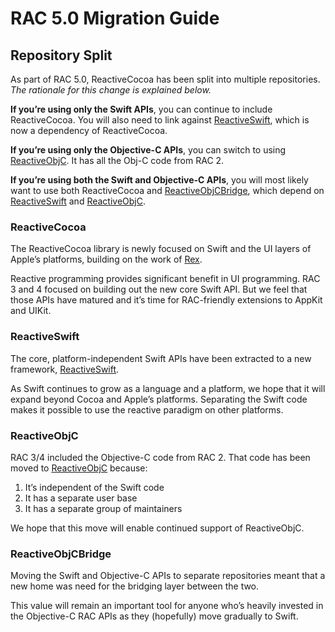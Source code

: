 # RAC 5.0 Migration Guide

## Repository Split
As part of RAC 5.0, ReactiveCocoa has been split into multiple repositories. _The rationale for this change is explained below._

**If you’re using only the Swift APIs**, you can continue to include ReactiveCocoa. You will also need to link against [ReactiveSwift][], which is now a dependency of ReactiveCocoa.

**If you’re using only the Objective-C APIs**, you can switch to using [ReactiveObjC][]. It has all the Obj-C code from RAC 2.

**If you’re using both the Swift and Objective-C APIs**, you will most likely want to use both ReactiveCocoa and [ReactiveObjCBridge][], which depend on [ReactiveSwift][] and [ReactiveObjC][].

### ReactiveCocoa
The ReactiveCocoa library is newly focused on Swift and the UI layers of Apple’s platforms, building on the work of [Rex](https://github.com/neilpa/Rex).

Reactive programming provides significant benefit in UI programming. RAC 3 and 4 focused on building out the new core Swift API. But we feel that those APIs have matured and it’s time for RAC-friendly extensions to AppKit and UIKit.

### ReactiveSwift
The core, platform-independent Swift APIs have been extracted to a new framework, [ReactiveSwift][].

As Swift continues to grow as a language and a platform, we hope that it will expand beyond Cocoa and Apple’s platforms. Separating the Swift code makes it possible to use the reactive paradigm on other platforms.

[ReactiveSwift]: https://github.com/ReactiveCocoa/ReactiveSwift

### ReactiveObjC
RAC 3/4 included the Objective-C code from RAC 2. That code has been moved to [ReactiveObjC][] because:

 1. It’s independent of the Swift code
 2. It has a separate user base
 3. It has a separate group of maintainers

We hope that this move will enable continued support of ReactiveObjC.

[ReactiveObjC]: https://github.com/ReactiveCocoa/ReactiveObjC

### ReactiveObjCBridge
Moving the Swift and Objective-C APIs to separate repositories meant that a new home was need for the bridging layer between the two.

This value will remain an important tool for anyone who’s heavily invested in the Objective-C RAC APIs as they (hopefully) move gradually to Swift.

[ReactiveObjCBridge]: https://github.com/ReactiveCocoa/ReactiveObjCBridge
